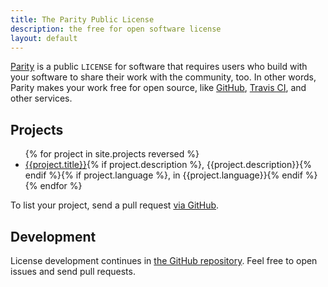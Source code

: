 ```yaml
---
title: The Parity Public License
description: the free for open software license
layout: default
---
```


[Parity](versions/7.0.0) is a public `LICENSE` for software that requires users who build with your software to share their work with the community, too.  In other words, Parity makes your work free for open source, like [GitHub](https://github.com), [Travis CI](https://travis-ci.com), and other services.

<h2 id=projects>Projects</h2>

<ul class="projects">
{% for project in site.projects reversed %}
<li>
    <a href="{{project.url}}">{{project.title}}</a>{% if project.description %}, {{project.description}}{% endif %}{% if project.language %}, in {{project.language}}{% endif %}
  </li>
  {% endfor %}
</ul>

<p>To list your project, send a pull request <a href="https://github.com/licensezero/paritylicense.com/issues">via GitHub</a>.</p>

<h2 id=development>Development</h2>

License development continues in [the GitHub repository](https://github.com/licensezero/parity-public-license).  Feel free to open issues and send pull requests.
